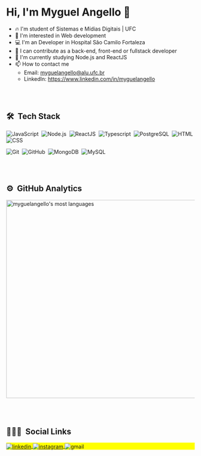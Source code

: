 <h1 align="left">Hi, I'm Myguel Angello 👋</h1>

- 🔥 I'm student of Sistemas e Mídias Digitais | UFC
- 👀 I'm interested in Web development
- 💻 I'm an Developer in Hospital São Camilo Fortaleza
- 💞️ I can contribute as a back-end, front-end or fullstack developer
- 🌱 I'm currently studying Node.js and ReactJS
- 📫 How to contact me 
     - Email: myguelangello@alu.ufc.br 
     - LinkedIn: https://www.linkedin.com/in/myguelangello

<br><br>

## 🛠 &nbsp;Tech Stack

![JavaScript](https://img.shields.io/badge/-JavaScript-05122A?style=for-the-badge&logo=javascript)&nbsp;
![Node.js](https://img.shields.io/badge/-Node.js-05122A?style=for-the-badge&logo=node.js)&nbsp;
![ReactJS](https://img.shields.io/badge/-React-05122A?style=for-the-badge&logo=react)&nbsp;
![Typescript](https://img.shields.io/badge/-Typescript-05122A?style=for-the-badge&logo=typescript)&nbsp;
![PostgreSQL](https://img.shields.io/badge/PostgreSQL-05122A?style=for-the-badge&logo=postgresql)&nbsp;
![HTML](https://img.shields.io/badge/-HTML-05122A?style=for-the-badge&logo=HTML5)&nbsp;
![CSS](https://img.shields.io/badge/-CSS-05122A?style=for-the-badge&logo=CSS3&logoColor=1572B6)&nbsp;

![Git](https://img.shields.io/badge/-Git-05122A?style=for-the-badge&logo=git)&nbsp;
![GitHub](https://img.shields.io/badge/-GitHub-05122A?style=for-the-badge&logo=github)&nbsp;
![MongoDB](https://img.shields.io/badge/MongoDB-05122A?style=for-the-badge&logo=mongodb)&nbsp;
![MySQL](https://img.shields.io/badge/mysql-05122A?style=for-the-badge&logo=mysql)&nbsp;

<br><br>

## ⚙️ &nbsp;GitHub Analytics

<p align="left">
<img width="530em" src="https://github-readme-stats.vercel.app/api/top-langs/?username=myguelangello&layout=compact&theme=vision-friendly-dark" alt="myguelangello's most languages"/>
</p>

<br><br>

## 👨🏽‍🦲 &nbsp;Social Links

<p align="left" style="background:yellow">
     <a href="https://linkedin.com/in/myguelangello" target="_blank">
       <img align="center" src="https://img.shields.io/badge/-myguelangello-05122A?style=for-the-badge&logo=linkedin" alt="linkedin"/>
     </a>
     <a href="https://instagram.com/_myguel" target="_blank">
      <img align="center" src="https://img.shields.io/badge/-_myguel-05122A?style=for-the-badge&logo=instagram" alt="instagram"/>
     </a> 
      <img align="center" src="https://img.shields.io/badge/-myguelangello@alu.ufc.br-05122A?style=for-the-badge&logo=gmail" alt="gmail" />
</p>



<!---
myguelangello/myguelangello is a ✨ special ✨ repository because its `README.md` (this file) appears on your GitHub profile.
You can click the Preview link to take a look at your changes.
--->
